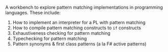 
A workbench to explore pattern matching implementations in programming languages. These include: 

1. How to implement an interpreter for a PL with pattern matching
2. How to compile pattern matching constructs to `if` constructs
3. Exhaustiveness checking for pattern matching
4. Typechecking for pattern matching
5. Pattern synonyms & first class patterns (a la F# active patterns)